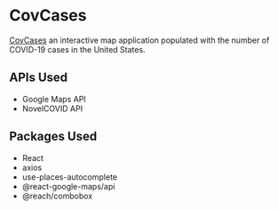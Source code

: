 # CovCases

[CovCases](https://covcases.raaudain.vercel.app/) an interactive map application populated with the number of COVID-19 cases in the United States.

## APIs Used

* Google Maps API
* NovelCOVID API

## Packages Used

* React
* axios
* use-places-autocomplete
* @react-google-maps/api
* @reach/combobox
